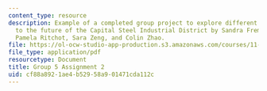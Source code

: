 ```yaml
---
content_type: resource
description: Example of a completed group project to explore different approaches
  to the future of the Capital Steel Industrial District by Sandra Frem, Deborah Morris,
  Pamela Ritchot, Sara Zeng, and Colin Zhao.
file: https://ol-ocw-studio-app-production.s3.amazonaws.com/courses/11-307-beijing-urban-design-studio-summer-2008/cf88a8921ae4b52958a901471cda112c_group5_assn2.pdf
file_type: application/pdf
resourcetype: Document
title: Group 5 Assignment 2
uid: cf88a892-1ae4-b529-58a9-01471cda112c
---
```

